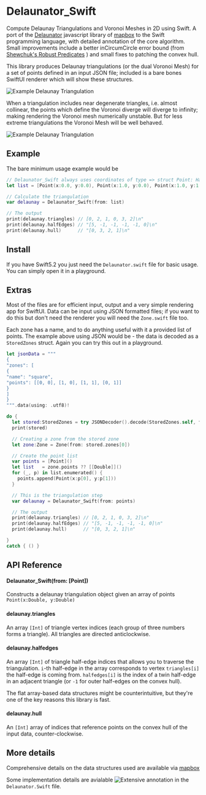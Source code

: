 # Delaunator_Swift

Compute Delaunay Triangulations and Voronoi Meshes in 2D using Swift. 
A port of the [Delaunator](https://github.com/mapbox/delaunator) javascript library of [mapbox](https://github.com/mapbox) to the Swift programming language,
with detailed annotation of the core algorithm. Small improvements include a better inCircumCircle error bound (from [Shewchuk's Robust Predicates](http://www.cs.cmu.edu/~quake/robust.html) )
and small fixes to patching the convex hull.

This library produces Delaunay triangulations (or the dual Voronoi Mesh) for a set of points defined in an input JSON file; included is a bare bones SwiftUI renderer which will show these structures.

![Example Delaunay Triangulation](./Images/Ukraine_Delaunay.png)

When a triangulation includes near degenerate triangles, i.e. almost collinear, the
points which define the Voronoi diverge will diverge to infinity; making rendering the
Voronoi mesh numerically unstable. But for less extreme triangulations the Voronoi Mesh
will be well behaved.

![Example Delaunay Triangulation](./Images/Ukraine_Voronoi.png)

## Example

The bare minimum usage example would be
```swift
// Delaunator_Swift always uses coordinates of type => struct Point: Hashable, Codable { var x, y: Double }
let list = [Point(x:0.0, y:0.0), Point(x:1.0, y:0.0), Point(x:1.0, y:1.0), Point(x:0.0, y:1.0)] // [{x 0, y 0}, {x 1, y 0}, {x 1, y 1}, {x 0, y 1}]

// Calculate the triangulation
var delaunay = Delaunator_Swift(from: list)

// The output
print(delaunay.triangles) // [0, 2, 1, 0, 3, 2]\n"
print(delaunay.halfEdges) // "[5, -1, -1, -1, -1, 0]\n"
print(delaunay.hull)      // "[0, 3, 2, 1]\n"
```

## Install

If you have Swift5.2 you just need the `Delaunator.swift` file for basic
usage. You can simply open it in a playground.

## Extras

Most of the files are for efficient input, output and a very simple rendering app
for SwiftUI. Data can be input using JSON formatted files; if you want to do this
but don't need the renderer you will need the `Zone.swift` file too.

Each zone has a name, and to do anything useful with it a provided list of points.
The example above using JSON would be - the data is decoded as a `StoredZones`
struct. Again you can try this out in a playground.

```swift
let jsonData = """
{
"zones": [
{
"name": "square",
"points": [[0, 0], [1, 0], [1, 1], [0, 1]]
}
]
}
""".data(using: .utf8)!

do {
  let stored:StoredZones = try JSONDecoder().decode(StoredZones.self, from:jsonData)
  print(stored)

  // Creating a zone from the stored zone
  let zone:Zone = Zone(from: stored.zones[0])

  // Create the point list
  var points = [Point]()
  let list   = zone.points ?? [[Double]]()
  for (_, p) in list.enumerated() {
    points.append(Point(x:p[0], y:p[1]))
  }

  // This is the triangulation step
  var delaunay = Delaunator_Swift(from: points)

  // The output
  print(delaunay.triangles) // [0, 2, 1, 0, 3, 2]\n"
  print(delaunay.halfEdges) // "[5, -1, -1, -1, -1, 0]\n"
  print(delaunay.hull)      // "[0, 3, 2, 1]\n"

}
catch { () }

```

## API Reference

#### Delaunator_Swift(from: [Point])

Constructs a delaunay triangulation object given an array of points `Point(x:Double, y:Double)`


#### delaunay.triangles

An array `[Int]` of triangle vertex indices (each group of three numbers forms a triangle).
All triangles are directed anticlockwise.

#### delaunay.halfedges

An array `[Int]` of triangle half-edge indices that allows you to traverse the triangulation.
`i`-th half-edge in the array corresponds to vertex `triangles[i]` the half-edge is coming from.
`halfedges[i]` is the index of a twin half-edge in an adjacent triangle
(or `-1` for outer half-edges on the convex hull).

The flat array-based data structures might be counterintuitive,
but they're one of the key reasons this library is fast.

#### delaunay.hull

An `[Int]` array of indices that reference points on the convex hull of the input data, counter-clockwise.

## More details

Comprehensive details on the data structures used are available via [mapbox](https://mapbox.github.io/delaunator/)

Some implementation details are avialable
![Extensive annotation](./Images/Annotation.png)  in the `Delaunator.Swift` file.
